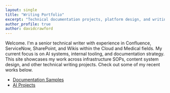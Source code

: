 ```yaml
---
layout: single
title: "Writing Portfolio"
excerpt: "Technical documentation projects, platform design, and writing systems focused on AI, cloud infrastructure, and internal tooling."
author_profile: true
author: davidcrawford
---
```


Welcome. I'm a senior technical writer with experience in Confluence, ServiceNow, SharePoint, and Wikis within the Cloud and Medical fields. My current focus is on AI systems, internal tooling, and documentation strategy. This site showcases my work across infrastructure SOPs, content system design, and other technical writing projects.
Check out some of my recent works below.

- [Documentation Samples](/samples/)
- [AI Projects](/projects/)
